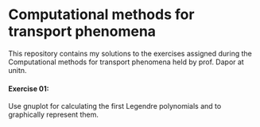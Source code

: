 # Computational methods for transport phenomena

This repository contains my solutions to the exercises assigned during the Computational methods for transport phenomena held by prof. Dapor at unitn.

#### Exercise 01:
Use gnuplot for calculating the first Legendre polynomials and to graphically represent them.
